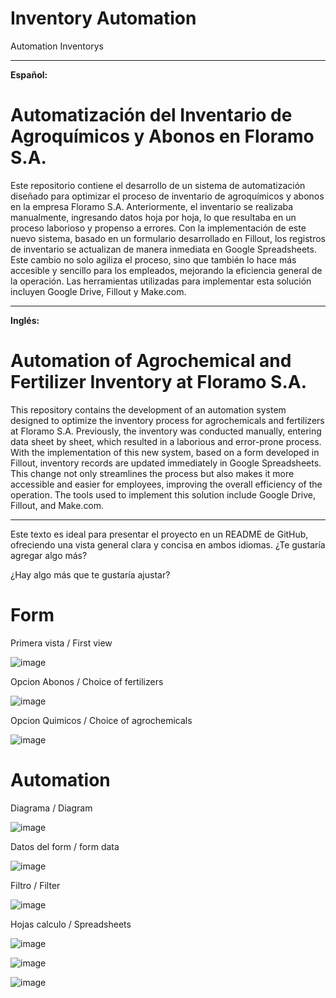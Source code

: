 # Inventory Automation
Automation Inventorys


---

**Español:**

# Automatización del Inventario de Agroquímicos y Abonos en Floramo S.A.

Este repositorio contiene el desarrollo de un sistema de automatización diseñado para optimizar el proceso de inventario de agroquímicos y abonos en la empresa Floramo S.A. Anteriormente, el inventario se realizaba manualmente, ingresando datos hoja por hoja, lo que resultaba en un proceso laborioso y propenso a errores. Con la implementación de este nuevo sistema, basado en un formulario desarrollado en Fillout, los registros de inventario se actualizan de manera inmediata en Google Spreadsheets. Este cambio no solo agiliza el proceso, sino que también lo hace más accesible y sencillo para los empleados, mejorando la eficiencia general de la operación. Las herramientas utilizadas para implementar esta solución incluyen Google Drive, Fillout y Make.com.

---

**Inglés:**

# Automation of Agrochemical and Fertilizer Inventory at Floramo S.A.

This repository contains the development of an automation system designed to optimize the inventory process for agrochemicals and fertilizers at Floramo S.A. Previously, the inventory was conducted manually, entering data sheet by sheet, which resulted in a laborious and error-prone process. With the implementation of this new system, based on a form developed in Fillout, inventory records are updated immediately in Google Spreadsheets. This change not only streamlines the process but also makes it more accessible and easier for employees, improving the overall efficiency of the operation. The tools used to implement this solution include Google Drive, Fillout, and Make.com.

---

Este texto es ideal para presentar el proyecto en un README de GitHub, ofreciendo una vista general clara y concisa en ambos idiomas. ¿Te gustaría agregar algo más?

¿Hay algo más que te gustaría ajustar?

# Form


Primera vista / First view


![image](https://github.com/user-attachments/assets/8ad79288-28d6-4689-9c9d-db3f91a61cc1)



Opcion Abonos / Choice of fertilizers


![image](https://github.com/user-attachments/assets/c24b657b-7b67-452e-9eaa-1207c9051ff9)


Opcion Quimicos / Choice of agrochemicals


![image](https://github.com/user-attachments/assets/7838056a-3d8d-4409-93c0-bf6e736bd7ee)


# Automation


Diagrama / Diagram

![image](https://github.com/user-attachments/assets/795110aa-d73a-40bf-9a94-92b51609fc30)



Datos del form / form data


![image](https://github.com/user-attachments/assets/ccd25538-4319-41a0-a5c7-837164b42989)



Filtro / Filter

![image](https://github.com/user-attachments/assets/9c116c62-0512-49b9-a550-8eb41079f211)



Hojas calculo / Spreadsheets

![image](https://github.com/user-attachments/assets/8a689443-3ce5-4418-a8fa-e00e48395ad5)


![image](https://github.com/user-attachments/assets/0ffcc60c-c1a7-45f6-98d2-4cc467ee02ae)


![image](https://github.com/user-attachments/assets/037a1a3a-f061-4072-8995-d488bb762a1f)

